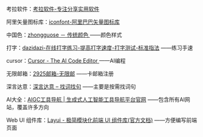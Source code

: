 考拉软件：[考拉软件-专注分享实用软件](https://www.rjctx.com/) 

阿里矢量图标库：[iconfont-阿里巴巴矢量图标库](https://www.iconfont.cn/)

中国色：[zhongguose － 传统颜色 ](https://www.zhongguose.com/#yanhong) ——颜色样式

打字：[dazidazi-在线打字练习-提高打字速度-打字测试-标准指法](https://dazidazi.com/) ——练习手速

cursor：[Cursor - The AI Code Editor ](https://www.cursor.com/cn) ——AI编程

无限邮箱：[2925邮箱-无限邮](https://www.2925.com/login/) ——卡邮箱注册

深言达意：[深言达意 – 找词找句](https://www.shenyandayi.com/) ——主要是按需找词句

AI大全：[AIGC工具导航 | 生成式人工智能工具导航平台官网](https://www.aigc.cn/) ——包含所有AI网站，覆盖许多方向

Web UI 组件库：[Layui - 极简模块化前端 UI 组件库(官方文档)](https://layui.dev/) ——方便编写前端页面